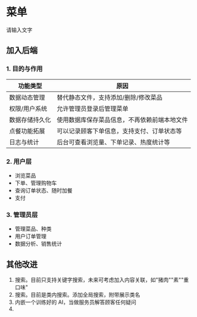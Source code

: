 # 菜单

请输入文字

## 加入后端

### 1. 目的与作用

| 功能类型       | 原因                                         |
| -------------- | -------------------------------------------- |
| 数据动态管理   | 替代静态文件，支持添加/删除/修改菜品         |
| 权限/用户系统  | 允许管理员登录后管理菜单                     |
| 数据存储持久化 | 使用数据库保存菜品信息，不再依赖前端本地文件 |
| 点餐功能拓展   | 可以记录顾客下单信息，支持支付、订单状态等   |
| 日志与统计     | 后台可查看浏览量、下单记录、热度统计等       |

### 2. 用户层

* 浏览菜品
* 下单、管理购物车
* 查询订单状态、随时加餐
* 支付

### 3. 管理员层

* 管理菜品、种类
* 用户订单管理
* 数据分析、销售统计

## 其他改进

1. 搜索。目前只支持关键字搜索，未来可考虑加入内容关联，如"猪肉""素""重口味"
2. 搜索。目前是类内搜索。添加全局搜索，附带展示类名
3. 内嵌一个训练好的 AI，当做服务员解答顾客任何疑问
4.
